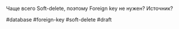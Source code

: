 Чаще всего Soft-delete, поэтому Foreign key не нужен?
Источник?

#database #foreign-key #soft-delete #draft